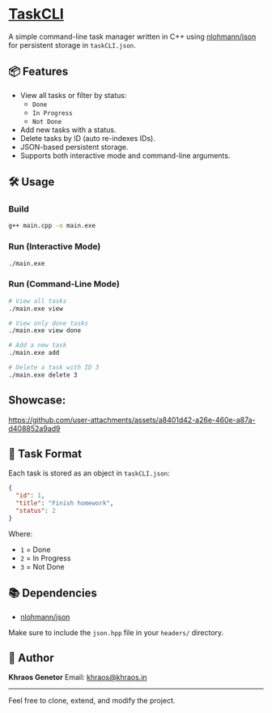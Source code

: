 # [TaskCLI](https://roadmap.sh/projects/task-tracker)

A simple command-line task manager written in C++ using [nlohmann/json](https://github.com/nlohmann/json) for persistent storage in `taskCLI.json`.

## 📦 Features

- View all tasks or filter by status:
  - `Done`
  - `In Progress`
  - `Not Done`
- Add new tasks with a status.
- Delete tasks by ID (auto re-indexes IDs).
- JSON-based persistent storage.
- Supports both interactive mode and command-line arguments.

## 🛠️ Usage

### Build

```bash
g++ main.cpp -o main.exe
````

### Run (Interactive Mode)

```bash
./main.exe
```

### Run (Command-Line Mode)

```bash
# View all tasks
./main.exe view

# View only done tasks
./main.exe view done

# Add a new task
./main.exe add

# Delete a task with ID 3
./main.exe delete 3
```

## Showcase:

https://github.com/user-attachments/assets/a8401d42-a26e-460e-a87a-d408852a9ad9

## 📂 Task Format

Each task is stored as an object in `taskCLI.json`:

```json
{
  "id": 1,
  "title": "Finish homework",
  "status": 2
}
```

Where:

* `1` = Done
* `2` = In Progress
* `3` = Not Done

## 📚 Dependencies

* [nlohmann/json](https://github.com/nlohmann/json)

Make sure to include the `json.hpp` file in your `headers/` directory.

## 👤 Author

**Khraos Genetor**
Email: [khraos@khraos.in](mailto:khraos@khraos.in)

---

Feel free to clone, extend, and modify the project.
